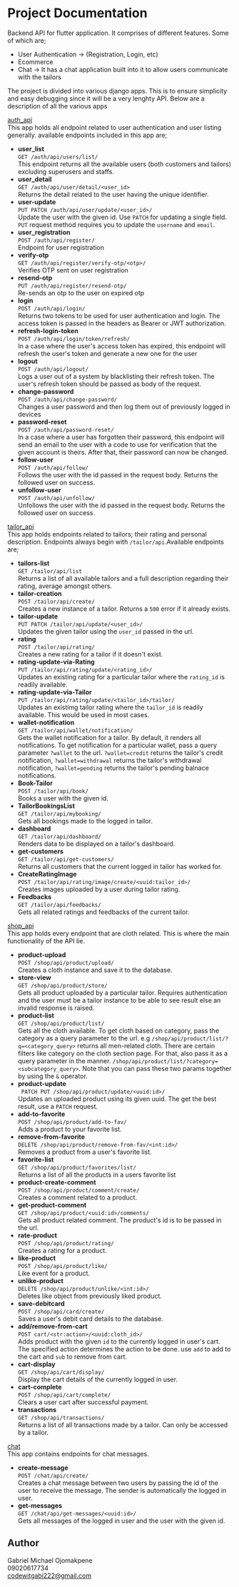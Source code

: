 # Project Documentation

Backend API for flutter application. It comprises of different features. Some of which are;
* User Authentication -> (Registration, Login, etc)
* Ecommerce
* Chat -> It has a chat application built into it to allow users communicate with the tailors

The project is divided into various django apps. This is to ensure simplicity and easy debugging since it will be a very lenghty API. Below are a description of all the various apps

[auth_api](https://github.com/codewitgabi/tailor_api/tree/main/auth_api)\
This app holds all endpoint related to user authentication and user listing generally. available endpoints included in this app are;

* __user_list__\
```GET /auth/api/users/list/```\
This endpoint returns all the available users (both customers and tailors) excluding superusers and staffs.
* __user_detail__\
```GET /auth/api/user/detail/<user_id>```\
Returns the detail related to the user having the unique identifier.
* __user-update__\
```PUT PATCH /auth/api/user/update/<user_id>/```\
Update the user with the given id. Use `PATCH` for updating a single field. `PUT` request method requires you to update the `username` and `email`.
* __user_registration__\
```POST /auth/api/register/```\
Endpoint for user registration
* __verify-otp__\
```GET /auth/api/register/verify-otp/<otp>/```\
Verifies OTP sent on user registration
* __resend-otp__\
```PUT /auth/api/register/resend-otp/```\
Re-sends an otp to the user on expired otp
* __login__\
```POST /auth/api/login/```\
Returns two tokens to be used for user authentication and login. The access token is passed in the headers as Bearer or JWT authorization.
* __refresh-login-token__\
```POST /auth/api/login/token/refresh/```\
In a case where the user's access token has expired, this endpoint will refresh the user's token and generate a new one for the user
* __logout__\
```POST /auth/api/logout/```\
Logs a user out of a system by blacklisting their refresh token. The user's refresh token should be passed as body of the request.
* __change-password__\
```POST /auth/api/change-password/```\
Changes a user password and then log them out of previously logged in devices
* __password-reset__\
```POST /auth/api/password-reset/```\
In a case where a user has forgotten their password, this endpoint will send an email to the user with a code to use for verification that the given account is theirs. After that, their password can now be changed.
* __follow-user__\
```POST /auth/api/follow/```\
Follows the user with the id passed in the request body. Returns the followed user on success.
* __unfollow-user__\
```POST /auth/api/unfollow/```\
Unfollows the user with the id passed in the request body. Returns the followed user on success.


[tailor_api](https://github.com/codewitgabi/tailor_api/tree/main/tailor_api)\
This app holds endpoints related to tailors; their rating and personal description. Endpoints always begin with `/tailor/api`.Available endpoints are;

* __tailors-list__\
```GET /tailor/api/list```\
Returns a list of all available tailors and a full description regarding their rating, average amongst others.
* __tailor-creation__\
```POST /tailor/api/create/```\
Creates a new instance of a tailor. Returns a `500` error if it already exists.
* __tailor-update__\
```PUT PATCH /tailor/api/update/<user_id>/```\
Updates the given tailor using the `user_id` passed in the url.
* __rating__\
```POST /tailor/api/rating/```\
Creates a new rating for a tailor if it doesn't exist.
* __rating-update-via-Rating__\
```PUT /tailor/api/rating/update/<rating_id>/```\
Updates an existing rating for a particular tailor where the `rating_id` is readily available.
* __rating-update-via-Tailor__\
```PUT /tailor/api/rating/update/<tailor_id>/tailor/```\
Updates an existimg tailor rating where the `tailor_id` is readily available. This would be used in most cases.
* __wallet-notification__\
```GET /tailor/api/wallet/notification/```\
Gets the wallet notification for a tailor. By default, it renders all notifications. To get notification for a particular wallet, pass a query parameter `?wallet` to the url. `?wallet=credit` returns the tailor's credit notification, `?wallet=withdrawal` returns the tailor's withdrawal notification, `?wallet=pending` returns the tailor's pending balnace notifications.
* __Book-Tailor__\
```POST /tailor/api/book/```\
Books a user with the given id.
* __TailorBookingsList__\
```GET /tailor/api/mybooking/```\
Gets all bookings made to the logged in tailor.
* __dashboard__\
```GET /tailor/api/dashboard/```\
Renders data to be displayed on a tailor's dashboard.
* __get-customers__\
```GET /tailor/api/get-customers/```\
Returns all customers that the current logged in tailor has worked for.
* __CreateRatingImage__\
```POST /tailor/api/rating/image/create/<uuid:tailor_id>/```\
Creates images uploaded by a user during tailor rating.
* __Feedbacks__\
```GET /tailor/api/feedbacks/```\
Gets all related ratings and feedbacks of the current tailor.


[shop_api](https://github.com/codewitgabi/tailor_api/tree/main/shop_api)\
This app holds every endpoint that are cloth related. This is where the main functionality of the API lie.

* __product-upload__\
```POST /shop/api/product/upload/```\
Creates a cloth instance and save it to the database.
* __store-view__\
```GET /shop/api/product/store/```\
Gets all product uploaded by a particular tailor. Requires authentication and the user must be a tailor instance to be able to see result else an invalid response is raised.
* __product-list__\
```GET /shop/api/product/list/```\
Gets all the cloth available. To get cloth based on category, pass the category as a query parameter to the url. e.g `/shop/api/product/list/?q=<category_query>` returns all men-related cloth. There are certain filters like category on the cloth section page. For that, also pass it as a query parameter in the manner. `/shop/api/product/list/?category=<subcategory_query>`. Note that you can pass these two params together by using the `&` operator.
* __product-update__\
``` PATCH PUT /shop/api/product/update/<uuid:id>/```\
Updates an uploaded product using its given uuid. The get the best result, use a `PATCH` request.
* __add-to-favorite__\
```POST /shop/api/product/add-to-fav/```\
Adds a product to your favorite list.
* __remove-from-favorite__\
```DELETE /shop/api/product/remove-from-fav/<int:id>/```\
Removes a product from a user's favorite list.
* __favorite-list__\
```GET /shop/api/product/favorites/list/```\
Returns a list of all the products in a users favorite list
* __product-create-comment__\
```POST /shop/api/product/comment/create/```\
Creates a comment related to a product.
* __get-product-comment__\
```GET /shop/api/product/<uuid:id>/comments/```\
Gets all product related comment. The product's id is to be passed in the url.
* __rate-product__\
```POST /shop/api/product/rating/```\
Creates a rating for a product.
* __like-product__\
```POST /shop/api/product/like/```\
Like event for a product.
* __unlike-product__\
```DELETE /shop/api/product/unlike/<int:id>/```\
Deletes like object from previously liked product.
* __save-debitcard__\
```POST /shop/api/card/create/```\
Saves a user's debit card details to the database.
* __add/remove-from-cart__\
```POST cart/<str:action>/<uuid:cloth_id>/```\
Adds product with the given `id` to the currently logged in user's cart. The specified action determines the action to be done. use `add` to add to the cart and `sub` to remove from cart.
* __cart-display__\
```GET /shop/api/cart/display/```\
Display the cart details of the currently logged in user.
* __cart-complete__\
```POST /shop/api/cart/complete/```\
Clears a user cart after successful payment.
* __transactions__\
```GET /shop/api/transactions/```\
Returns a list of all transactions made by a tailor. Can only be accessed by a tailor.

[chat](https://github.com/codewitgabi/tailor_api/tree/main/chat)\
This app contains endpoints for chat messages.

* __create-message__\
```POST /chat/api/create/```\
Creates a chat message between two users by passing the id of the user to receive the message. The sender is automatically the logged in user.
* __get-messages__\
```GET /chat/api/get-messages/<uuid:id>/```\
Gets all messages of the logged in user and the user with the given id.

## Author
Gabriel Michael Ojomakpene\
09020617734\
codewitgabi222@gmail.com